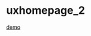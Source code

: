 # uxhomepage_2
[demo](http://htmlpreview.github.io/?https://github.com/mondayc/uxhomepage_2/blob/master/index.html)
